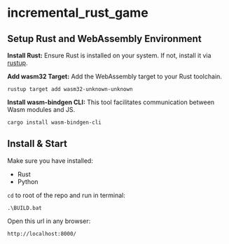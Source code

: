 # incremental_rust_game

## Setup Rust and WebAssembly Environment
**Install Rust:** Ensure Rust is installed on your system. If not, install it via [rustup](https://rustup.rs/).

**Add wasm32 Target:** Add the WebAssembly target to your Rust toolchain.

```
rustup target add wasm32-unknown-unknown
```
**Install wasm-bindgen CLI:** This tool facilitates communication between Wasm modules and JS.

```
cargo install wasm-bindgen-cli
```

## Install & Start
Make sure you have installed:
- Rust
- Python

`cd` to root of the repo and run in terminal:
```
.\BUILD.bat
```

Open this url in any browser:
```
http://localhost:8000/
```